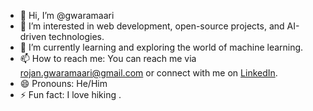 - 👋 Hi, I’m @gwaramaari
- 👀 I’m interested in web development, open-source projects, and AI-driven technologies.
- 🌱 I’m currently learning and exploring the world of machine learning.
- 📫 How to reach me: You can reach me via rojan.gwaramaari@gmail.com or connect with me on [LinkedIn](https://www.linkedin.com/in/yourprofile).
- 😄 Pronouns: He/Him
- ⚡ Fun fact: I love hiking .

